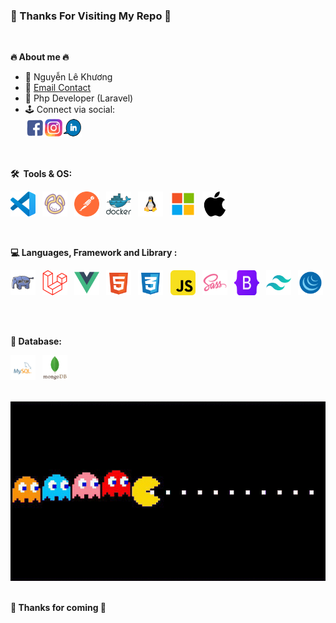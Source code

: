 ### 💛 Thanks For Visiting My Repo 💚

<br/>

**🔥 About me 🔥**

- 💬 Nguyễn Lê Khương
- 📮 [Email Contact](lekhuong190602@gmail.com)
- 💼 Php Developer (Laravel)
- 🕹 Connect via social:
  <div>
    <a href="https://www.facebook.com/profile.php?id=100025818789387">
    <img align="left" alt="Facebook" width="30" height="30" src="./assets/gifs/fb.gif" />
    </a>
    <a href="https://www.instagram.com/lekhuong1906/">
    <img align="left" alt="instagram" width="30" height="30" src="./assets/gifs/ins.gif" />
    </a>
    <a href="https://www.linkedin.com/in/khuongng190602/">
    <img align="left" alt="linkedin" width="30" height="30" src="./assets/gifs/link.gif" />
    </a>
  </div>

<br>
<br>
<br>

**🛠 &nbsp;Tools & OS:**

<code><img src="./assets/icon/vscode-original.svg" title="vscode" alt="vscode" width="40" height="40"/>&nbsp;</code><!-- VsCode -->
<code><img src="./assets/icon/navicat.svg" title="Navicat" alt="navicat" width="40" height="40"/>&nbsp;</code><!-- Navicat -->
<code><img src="./assets/icon/getpostman-icon.svg" title="Postman" alt="Postman" width="40" height="40"/>&nbsp;</code><!-- Postman -->
<code><img src="./assets/icon/docker.svg" title="Docker" alt="docker" width="40" height="40"/>&nbsp;</code><!-- Docker -->
<code><img src="./assets/icon/linux.svg" title="Linux" alt="linux" width="40" height="40"/>&nbsp;</code><!-- Linux -->
<code><img src="./assets/icon/windown-os.svg" title="Windown OS" alt="windown" width="40" height="40"/>&nbsp;</code><!-- Windown Os -->
<code><img src="./assets/icon/mac-os.svg" title="MacOS" alt="mac" width="40" height="40"/>&nbsp;</code><!-- MacOS -->


<br/>

**:computer:&nbsp;Languages, Framework and Library :**

<div>

<code><img src="./assets/icon/php.svg" title="Php" alt="php" width="40" height="40"/>&nbsp;</code> <!-- Php -->
<code><img src="./assets/icon/laravel.svg" title="Laravel" alt="laravel" width="40" height="40"/>&nbsp;</code> <!-- Laravel -->
<code><img src="./assets/icon/vue.svg" title="Vue3" alt="vue3" width="40" height="40"/>&nbsp;</code> <!-- Vue 3-->
<code><img src="./assets/icon/html.svg" title="HTML5" alt="HTML" width="40" height="40"/>&nbsp;</code><!-- Html -->
<code><img src="./assets/icon/css.svg"  title="CSS3" alt="CSS" width="40" height="40"/>&nbsp;</code> <!-- Css -->
<code><img src="./assets/icon/js.svg" title="JavaScript" alt="javaScript" width="40" height="40"/>&nbsp;</code> <!-- Js -->
<code><img src="./assets/icon/sass.svg"  title="SASS" alt="SASS" width="40" height="40"/>&nbsp;</code><!-- Sass -->
<code><img src="./assets/icon/bootstrap.svg" title="Bootstrap" alt="bootstrap" width="40" height="40"/>&nbsp;</code> <!-- Bootstrap -->
<code><img src="./assets/icon/tailwindcss.svg" title="TailwindCss" alt="tailwindcss" width="40" height="40"/>&nbsp;</code> <!-- Tailwind -->
<code><img src="./assets/icon/jquery.svg" title="Jquery" alt="jquery" width="40" height="40"/>&nbsp;</code> <!-- Jquery-->

</div>
<br/>

**:office:&nbsp;Database:**

<div>

<code><img src="./assets/icon/mysql.svg" title="MySQL"  alt="MySql" width="40" height="40"/>&nbsp;</code> <!-- MySql-->
<code><img src="./assets/icon/mongodb-original-wordmark.svg" title="MongoDb" alt="mongodb" width="40" height="40"/>&nbsp;</code> <!-- MongoDb-->
<!-- <code><img src="./assets/icon/redis-original-wordmark.svg" title="redis" alt="redis" width="40" height="40"/>&nbsp;</code> Redis -->

</div>
<br/>

<div align="center">
  <div>
    <img src="./assets/gifs/pacman.gif">
  </div>
</div>
<br/>

**💚 Thanks for coming 💛**
